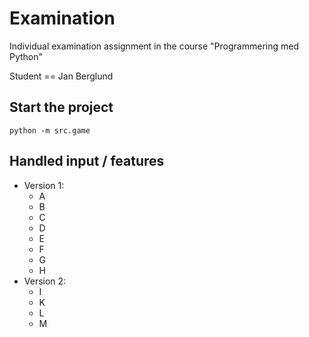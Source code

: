 # Examination

Individual examination assignment in the course "Programmering med Python"

Student == Jan Berglund

## Start the project

```commandline
python -m src.game
```

## Handled input / features
* Version 1:
    * A
    * B
    * C
    * D
    * E
    * F
    * G
    * H
* Version 2:
    * I
    * K
    * L
    * M

